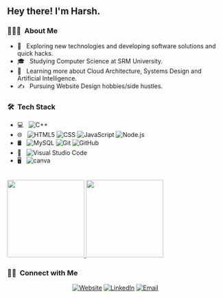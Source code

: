 <h2> Hey there! I'm Harsh.</h2>

<h3> 👨🏻‍💻 &nbsp;About Me </h3>

- 🤔 &nbsp; Exploring new technologies and developing software solutions and quick hacks.
- 🎓 &nbsp; Studying Computer Science at SRM University.
- 🌱 &nbsp; Learning more about Cloud Architecture, Systems Design and Artificial Intelligence.
- ✍️ &nbsp; Pursuing Website Design hobbies/side hustles.

<h3> 🛠 &nbsp;Tech Stack</h3>

- 💻 &nbsp;
  ![C++](https://img.shields.io/badge/-C++-333333?style=flat&logo=C%2B%2B&logoColor=00599C)
- 🌐 &nbsp;
  ![HTML5](https://img.shields.io/badge/-HTML5-333333?style=flat&logo=HTML5)
  ![CSS](https://img.shields.io/badge/-CSS-333333?style=flat&logo=CSS3&logoColor=1572B6)
  ![JavaScript](https://img.shields.io/badge/-JavaScript-333333?style=flat&logo=javascript)
  ![Node.js](https://img.shields.io/badge/-Node.js-333333?style=flat&logo=node.js)
- 🛢 &nbsp;
  ![MySQL](https://img.shields.io/badge/-MySQL-333333?style=flat&logo=mysql)
  ![Git](https://img.shields.io/badge/-Git-333333?style=flat&logo=git)
  ![GitHub](https://img.shields.io/badge/-GitHub-333333?style=flat&logo=github)
- 🔧 &nbsp;
  ![Visual Studio Code](https://img.shields.io/badge/-Visual%20Studio%20Code-333333?style=flat&logo=visual-studio-code&logoColor=007ACC)
- 🖥 &nbsp;
  ![canva](https://img.shields.io/badge/-Canva-333333?style=flat&logo=adobe-Canva)

<br/>

<a href="https://github.com/HarshArya-2107">
  <img height="180em" src="https://github-readme-stats.vercel.app/api?username=HarshArya-2107&theme=buefy&show_icons=true" />
  <img height="180em" src="https://github-readme-stats.vercel.app/api/top-langs/?username=HarshArya-2107&theme=buefy&layout=compact" />
</a>

<br/>

<h3> 🤝🏻 &nbsp;Connect with Me </h3>

<p align="center">
<a href="https://www.HarshArya.com/"><img alt="Website" src="https://img.shields.io/badge/Website-www.HarshArya.com-blue?style=flat-square&logo=google-chrome"></a>
<a href="https://www.linkedin.com/in/harsh-arya-3531041b8/"><img alt="LinkedIn" src="https://img.shields.io/badge/LinkedIn-https://www.linkedin.com/in/harsh-arya-3531041b8/-blue?style=flat-square&logo=linkedin"></a>
<a href="mailto:harsharya2107@gmail.com"><img alt="Email" src="https://img.shields.io/badge/Email-harsharya2107@gmail.com-blue?style=flat-square&logo=gmail"></a>
</p>


